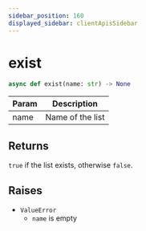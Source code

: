 ```yaml
---
sidebar_position: 160
displayed_sidebar: clientApisSidebar
---
```


# exist

```py 
async def exist(name: str) -> None
```

|Param|Description|
|---|---|
|name|Name of the list|


## Returns
`true` if the list exists, otherwise `false`.


## Raises
- `ValueError`
  - `name` is empty
